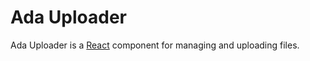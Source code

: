 # Ada Uploader

Ada Uploader is a [React][] component for managing and uploading files.

[React]: http://reactjs.com
